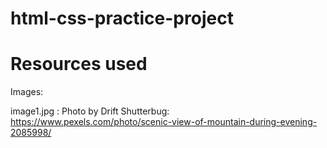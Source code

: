 # html-css-practice-project

# Resources used
Images:

image1.jpg : Photo by Drift Shutterbug: https://www.pexels.com/photo/scenic-view-of-mountain-during-evening-2085998/